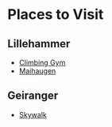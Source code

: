 # Places to Visit

## Lillehammer

- [Climbing Gym](https://www.tyriliklatring.no/)
- [Maihaugen](https://de.lillehammer.com/sehen-und-erleben/das-museum-maihaugen-p630553)

## Geiranger

- [Skywalk](https://www.geirangerfjord.no/geiranger-skywalk-dalsnibba-3)

